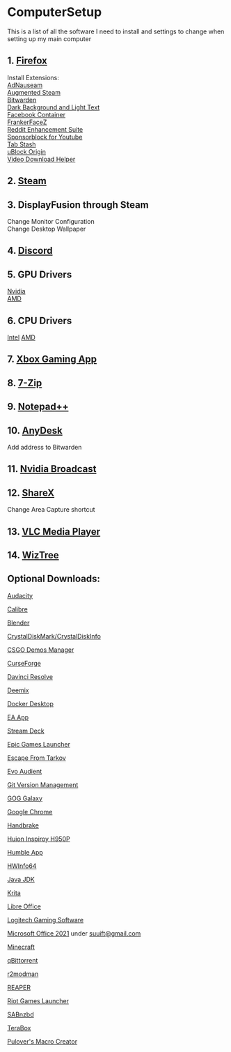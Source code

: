 # ComputerSetup

This is a list of all the software I need to install and settings to change when setting up my main computer


## 1. [Firefox](https://www.mozilla.org/en-US/firefox/new/)
        
Install Extensions:  
[AdNauseam](https://addons.mozilla.org/en-US/firefox/addon/adnauseam/)                         
[Augmented Steam](https://addons.mozilla.org/en-US/firefox/addon/augmented-steam/)                   
[Bitwarden](https://addons.mozilla.org/en-US/firefox/addon/bitwarden-password-manager/)                         
[Dark Background and Light Text](https://addons.mozilla.org/en-US/firefox/addon/dark-background-light-text/)    
[Facebook Container](https://addons.mozilla.org/en-US/firefox/addon/facebook-container/)                
[FrankerFaceZ](https://www.frankerfacez.com/)                    
[Reddit Enhancement Suite](https://addons.mozilla.org/en-US/firefox/addon/reddit-enhancement-suite/)          
[Sponsorblock for Youtube](https://addons.mozilla.org/en-US/firefox/addon/sponsorblock/)        
[Tab Stash](https://addons.mozilla.org/en-US/firefox/addon/tab-stash/)                       
[uBlock Origin](https://addons.mozilla.org/en-US/firefox/addon/ublock-origin/)                   
[Video Download Helper](https://addons.mozilla.org/en-US/firefox/addon/video-downloadhelper/)           
            
## 2. [Steam](https://store.steampowered.com/about/)                

## 3. DisplayFusion through Steam

Change Monitor Configuration  
Change Desktop Wallpaper  
    
## 4. [Discord](https://discord.com/download)
                     
## 5. GPU Drivers

[Nvidia](https://www.nvidia.com/en-us/geforce-now/download/)  
[AMD](https://www.amd.com/en/support)
                                            
## 6. CPU Drivers

[Intel](https://www.intel.com/content/www/us/en/download/17881/intel-extreme-tuning-utility-intel-xtu.html)
[AMD](https://www.amd.com/en/technologies/ryzen-master)

## 7. [Xbox Gaming App](https://www.xbox.com/en-US/xbox-game-pass/pc-game-pass)

## 8. [7-Zip](https://7-zip.org/download.html)

## 9. [Notepad++](https://notepad-plus-plus.org/downloads/)

## 10. [AnyDesk](https://anydesk.com/en/downloads/windows)

Add address to Bitwarden
        
## 11. [Nvidia Broadcast](https://www.nvidia.com/en-us/geforce/broadcasting/broadcast-app/)

        
## 12. [ShareX](https://getsharex.com/downloads)

Change Area Capture shortcut

## 13. [VLC Media Player](https://www.videolan.org/vlc/download-windows.html)
        
## 14. [WizTree](https://diskanalyzer.com/download)

## Optional Downloads:

[Audacity](https://www.audacityteam.org/download/)                            
        
[Calibre](https://calibre-ebook.com/download_windows)                             
        
[Blender](https://www.blender.org/download/)                             
        
[CrystalDiskMark/CrystalDiskInfo](https://crystalmark.info/en/download/)     
        
[CSGO Demos Manager](https://csgo-demo-manager.com/download)                  
        
[CurseForge](https://download.curseforge.com/)                          
        
[Davinci Resolve](https://www.blackmagicdesign.com/products/davinciresolve)                     
        
[Deemix](https://www.reddit.com/r/deemix/)                              
        
[Docker Desktop](https://www.docker.com/products/docker-desktop/)                      
        
[EA App](https://www.ea.com/ea-app)                              
        
[Stream Deck](https://www.elgato.com/en/downloads)                         
        
[Epic Games Launcher](https://store.epicgames.com/en-US/)                 
        
[Escape From Tarkov](https://www.escapefromtarkov.com/profile)                  
        
[Evo Audient](https://evo.audio/products/audio-interfaces/evo-4/downloads/)                         
        
[Git Version Management](https://gitforwindows.org/)              
        
[GOG Galaxy](https://www.gog.com/galaxy)                          
        
[Google Chrome](https://www.google.com/chrome/)                       
        
[Handbrake](https://handbrake.fr/downloads.php)                           
        
[Huion Inspiroy H950P](https://www.huion.com/download/)                
        
[Humble App](https://www.humblebundle.com/membership/collection)                          
        
[HWInfo64](https://www.hwinfo.com/download/)                            
        
[Java JDK](https://www.oracle.com/java/technologies/downloads/#jdk19-windows)                            
        
[Krita](https://krita.org/en/download/krita-desktop/)                               
        
[Libre Office](https://www.libreoffice.org/download/download-libreoffice/)

[Logitech Gaming Software](https://support.logitech.com/en_us/software/lgs)            
        
[Microsoft Office 2021](https://account.microsoft.com/services) under suuift@gmail.com                 
        
[Minecraft](https://www.minecraft.net/en-us/download)                           
        
[qBittorrent](https://www.qbittorrent.org/download)                         
        
[r2modman](https://thunderstore.io/package/ebkr/r2modman/)                            
        
[REAPER](https://www.reaper.fm/download.php)                              
        
[Riot Games Launcher](https://www.riotgames.com/en)                 
        
[SABnzbd](https://sabnzbd.org/downloads)                             
        
[TeraBox](https://www.terabox.com/terabox-cloud-storage-for-pc-free-download)                             
        
[Pulover's Macro Creator](https://www.macrocreator.com/download/)
